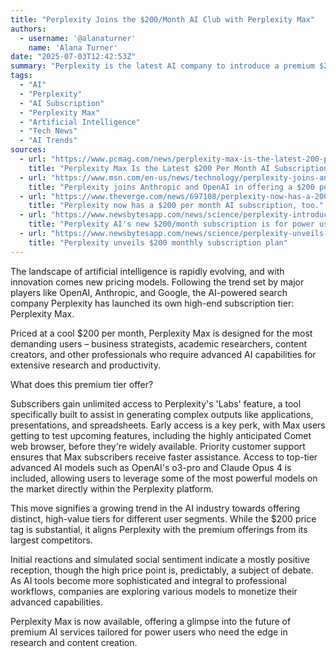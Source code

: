 ```yaml
---
title: "Perplexity Joins the $200/Month AI Club with Perplexity Max"
authors:
  - username: '@alanaturner'
    name: 'Alana Turner'
date: "2025-07-03T12:42:53Z"
summary: "Perplexity is the latest AI company to introduce a premium $200 per month subscription tier, Perplexity Max, targeting professionals with enhanced features and early access."
tags:
  - "AI"
  - "Perplexity"
  - "AI Subscription"
  - "Perplexity Max"
  - "Artificial Intelligence"
  - "Tech News"
  - "AI Trends"
sources:
  - url: "https://www.pcmag.com/news/perplexity-max-is-the-latest-200-per-month-ai-subscription"
    title: "Perplexity Max Is the Latest $200 Per Month AI Subscription"
  - url: "https://www.msn.com/en-us/news/technology/perplexity-joins-anthropic-and-openai-in-offering-a-200-per-month-subscription/ar-AA1HQYxO"
    title: "Perplexity joins Anthropic and OpenAI in offering a $200 per month subscription"
  - url: "https://www.theverge.com/news/697108/perplexity-now-has-a-200-per-month-ai-subscription-too"
    title: "Perplexity now has a $200 per month AI subscription, too."
  - url: "https://www.newsbytesapp.com/news/science/perplexity-introduces-200-month-max-subscription-plan-for-power-users/story"
    title: "Perplexity AI's new $200/month subscription is for power users"
  - url: "https://www.newsbytesapp.com/news/science/perplexity-unveils-200-monthly-subscription-plan/tldr"
    title: "Perplexity unveils $200 monthly subscription plan"
---
```


The landscape of artificial intelligence is rapidly evolving, and with innovation comes new pricing models. Following the trend set by major players like OpenAI, Anthropic, and Google, the AI-powered search company Perplexity has launched its own high-end subscription tier: Perplexity Max.

Priced at a cool $200 per month, Perplexity Max is designed for the most demanding users – business strategists, academic researchers, content creators, and other professionals who require advanced AI capabilities for extensive research and productivity.

What does this premium tier offer?

Subscribers gain unlimited access to Perplexity's 'Labs' feature, a tool specifically built to assist in generating complex outputs like applications, presentations, and spreadsheets.
Early access is a key perk, with Max users getting to test upcoming features, including the highly anticipated Comet web browser, before they're widely available.
Priority customer support ensures that Max subscribers receive faster assistance.
Access to top-tier advanced AI models such as OpenAI's o3-pro and Claude Opus 4 is included, allowing users to leverage some of the most powerful models on the market directly within the Perplexity platform.

This move signifies a growing trend in the AI industry towards offering distinct, high-value tiers for different user segments. While the $200 price tag is substantial, it aligns Perplexity with the premium offerings from its largest competitors.

Initial reactions and simulated social sentiment indicate a mostly positive reception, though the high price point is, predictably, a subject of debate. As AI tools become more sophisticated and integral to professional workflows, companies are exploring various models to monetize their advanced capabilities.

Perplexity Max is now available, offering a glimpse into the future of premium AI services tailored for power users who need the edge in research and content creation.
